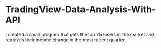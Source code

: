 # TradingView-Data-Analysis-With-API
I created a small program that gets the top 25 losers in the market and retrieves their income change in the most recent quarter. 
